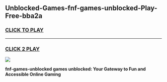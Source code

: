 
## Unblocked-Games-fnf-games-unblocked-Play-Free-bba2a
<h3>
<a href="https://premium76.site?title=fnf-games-unblocked&ref=21A">CLICK TO PLAY</a></h3>
<hr>

<h3>
<a href="https://premium76.site?title=fnf-games-unblocked&ref=21A">CLICK 2 PLAY</a>
  
</h3>

<a href="https://premium76.site?title=fnf-games-unblocked&ref=21A"><img src="https://clearcache.store/games.png"></a>


**fnf-games-unblocked games unblocked: Your Gateway to Fun and Accessible Online Gaming**

